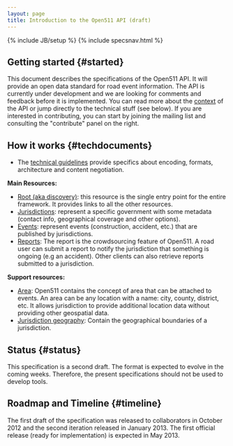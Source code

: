 ```yaml
---
layout: page
title: Introduction to the Open511 API (draft)
---
```

{% include JB/setup %}
{% include specsnav.html %}


## Getting started {#started}

This document describes the specifications of the Open511 API. It will provide an open data standard for road event information. The API is currently under development and we are looking for comments and feedback before it is implemented. You can read more about the [context](context.html) of the API or jump directly to the technical stuff (see below). If you are interested in contributing, you can start by joining the mailing list and consulting the "contribute" panel on the right.


## How it works {#techdocuments}

* The [technical guidelines](guidelines.html) provide specifics about encoding, formats, architecture and content negotiation.

**Main Resources:**

* [Root (aka discovery)](root.html): this resource is the single entry point for the entire framework. It provides links to all the other resources.   
* [Jurisdictions](jurisdiction.html): represent a specific government with some metadata (contact info, geographical coverage and other options). 
* [Events](event.html): represent events (construction, accident, etc.) that are published by jurisdictions. 
* [Reports](report.html): The report is the crowdsourcing feature of Open511. A road user can submit a report to notify the jurisdiction that something is ongoing (e.g an accident). Other clients can also retrieve reports submitted to a jurisdiction.

**Support resources:**
* [Area](area.html): Open511 contains the concept of area that can be attached to events. An area can be any location with a name: city, county, district, etc. It allows jurisdiction to provide additional location data without providing other geospatial data.
* [Jurisdiction geography](jurisdictiongeo.html): Contain the geographical boundaries of a jurisdiction.

## Status {#status}

This specification is a second draft. The format is expected to evolve in the coming weeks. Therefore, the present specifications should not be used to develop tools.

## Roadmap and Timeline {#timeline}

The first draft of the specification was released to collaborators in October 2012 and the second iteration  released in January 2013. The first official release (ready for implementation) is expected in May 2013.
